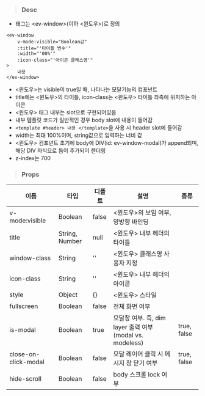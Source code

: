 
>### Desc
 - 태그는 &lt;ev-window&gt;(이하 <윈도우>)로 정의

```
<ev-window
    v-mode:visible="Boolean값"
    :title="'타이틀 변수'"
    :width="'00%'"
    :icon-class="'아이콘 클래스명'"
>
    내용
</ev-window>
```

 - <윈도우>는 visible이 true일 때, 나타나는 모달기능의 컴포넌트
 - title에는 <윈도우>의 타이틀, icon-class는 <윈도우> 타이틀 좌측에 위치하는 아이콘
 - <윈도우> 태그 내부는 slot으로 구현되어있음
 - 내부 템플릿 코드가 일반적인 경우 body slot에 내용이 들어감
 - `<template #header> 내용 </template>`을 사용 시 header slot에 들어감  
 - width는 최대 100%이며, string값으로 입력하는 너비 값
 - <윈도우> 컴포넌트 초기에 body에 DIV(id: ev-window-modal)가 append되며, 해당 DIV 자식으로 돔이 추가되어 렌더링
 - z-index는 700
 


>### Props
| 이름 | 타입 | 디폴트 | 설명 | 종류 |
| --- | ---- | ----- | ---- | --- |
| v-mode:visible | Boolean | false | <윈도우>의 보임 여부, 양방향 바인딩 | |
| title | String, Number | null | <윈도우> 내부 헤더의 타이틀 |
| window-class | String | '' | <윈도우> 클래스명 사용자 지정 | |
| icon-class | String | '' | <윈도우> 내부 헤더의 아이콘 | |
| style | Object | {} | <윈도우> 스타일 |
| fullscreen | Boolean | false | 전체 화면 여부 |
| is-modal | Boolean | true | 모달창 여부. 즉, dim layer 출력 여부(modal vs. modeless) | true, false |
| close-on-click-modal | Boolean | false | 모달 레이어 클릭 시 메시지 창 닫기 여부 | true, false |
| hide-scroll | Boolean | false | body 스크롤 lock 여부 |
